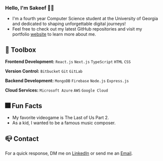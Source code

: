 ### Hello, I'm Sakeef 👋🏽 

- I'm a fourth year Computer Science student at the University of Georgia and dedicated to shaping unforgettable digital journeys!
- Feel free to check out my latest GitHub repositories and visit my portfolio [website]([https:www.google.com]) to learn more about me.

## 🔨 Toolbox

**Frontend Development:** `React.js` `Next.js` `TypeScript` `HTML` `CSS`
 
**Version Control:** `Bitbucket` `Git` `GitLab`
 
**Backend Development:** `MongoDB` `Firebase` `Node.js` `Express.js`

**Cloud Services:** `Microsoft Azure` `AWS` `Google Cloud`
 
## 🎆 Fun Facts

- My favorite videogame is The Last of Us Part 2.
- As a kid, I wanted to be a famous music composer.

## 📪 Contact

For a quick response, DM me on [LinkedIn](https://www.linkedin.com/in/sakeef-hassan/) or send me an [Email](mailto:sakeefhassan1@gmail.com).
